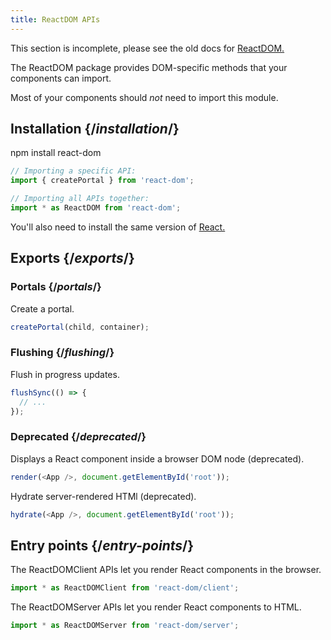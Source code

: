 ```yaml
---
title: ReactDOM APIs
---
```


<Wip>

This section is incomplete, please see the old docs for [ReactDOM.](https://reactjs.org/docs/react-dom.html)

</Wip>


<Intro>

The ReactDOM package provides DOM-specific methods that your components can import.

</Intro>

Most of your components should *not* need to import this module.

## Installation {/*installation*/}

<PackageImport>

<TerminalBlock>

npm install react-dom

</TerminalBlock>

```js
// Importing a specific API:
import { createPortal } from 'react-dom';

// Importing all APIs together:
import * as ReactDOM from 'react-dom';
```

</PackageImport>

You'll also need to install the same version of [React.](/apis/react)

## Exports {/*exports*/}

### Portals {/*portals*/}

<YouWillLearnCard title="createPortal" path="/apis/react-dom/createPortal">

Create a portal.

```js
createPortal(child, container);
```

</YouWillLearnCard>

### Flushing {/*flushing*/}

<YouWillLearnCard title="flushSync" path="/apis/react-dom/flushSync">

Flush in progress updates.

```js
flushSync(() => {
  // ...
});
```

</YouWillLearnCard>

### Deprecated {/*deprecated*/}

<YouWillLearnCard title="render" path="/apis/react-dom/render">

Displays a React component inside a browser DOM node (deprecated).

```js
render(<App />, document.getElementById('root'));
```

</YouWillLearnCard>

<YouWillLearnCard title="hydrate" path="/apis/react-dom/hydrate">

Hydrate server-rendered HTMl (deprecated).

```js
hydrate(<App />, document.getElementById('root'));
```

</YouWillLearnCard>

## Entry points {/*entry-points*/}

<YouWillLearnCard title="ReactDOMClient APIs" path="/apis/react-dom/client">

The ReactDOMClient APIs let you render React components in the browser.

```js
import * as ReactDOMClient from 'react-dom/client';
```

</YouWillLearnCard>

<YouWillLearnCard title="ReactDOMServer APIs" path="/apis/react-dom/server">

The ReactDOMServer APIs let you render React components to HTML.

```js
import * as ReactDOMServer from 'react-dom/server';
```

</YouWillLearnCard>

